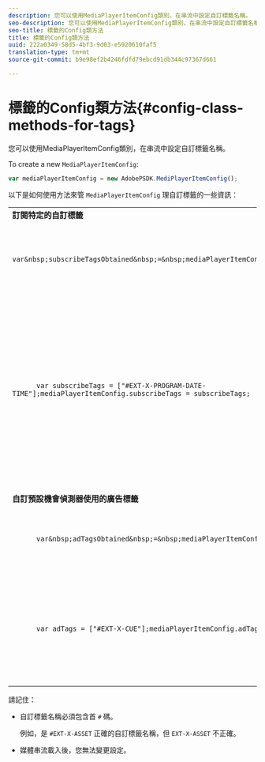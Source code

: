 ```yaml
---
description: 您可以使用MediaPlayerItemConfig類別，在串流中設定自訂標籤名稱。
seo-description: 您可以使用MediaPlayerItemConfig類別，在串流中設定自訂標籤名稱。
seo-title: 標籤的Config類方法
title: 標籤的Config類方法
uuid: 222a0349-58d5-4bf3-9d03-e5920610faf5
translation-type: tm+mt
source-git-commit: b9e98ef2b4246fdfd79ebcd91db344c97367d661

---
```



# 標籤的Config類方法{#config-class-methods-for-tags}

您可以使用MediaPlayerItemConfig類別，在串流中設定自訂標籤名稱。

To create a new `MediaPlayerItemConfig`:

```js
var mediaPlayerItemConfig = new AdobePSDK.MediPlayerItemConfig();
```

以下是如何使用方法來管 `MediaPlayerItemConfig` 理自訂標籤的一些資訊：

<table id="table_0AC0973497144DDAB05726E3F031ACD1"> 
 <tbody> 
  <tr> 
   <td colname="col1"> <b>訂閱特定的自訂標籤</b> </td> 
   <td colname="col2"> </td> 
  </tr> 
  <tr> 
   <td colname="col1"> 
    <code class="syntax javascript">
      var&amp;nbsp;subscribeTagsObtained&amp;nbsp;=&amp;nbsp;mediaPlayerItemConfig.subscribeTags;
    </code> </td> 
   <td colname="col2"> <p>擷取目前訂閱標籤的清單。 </p> </td> 
  </tr> 
  <tr> 
   <td colname="col1"> 
    <code class="syntax javascript">
      var&nbsp;subscribeTags&nbsp;=&nbsp;["#EXT-X-PROGRAM-DATE-TIME"];mediaPlayerItemConfig.subscribeTags&nbsp;=&nbsp;subscribeTags;
    </code> </td> 
   <td colname="col2"> <p>設定應用程式公開的訂閱標籤清單。 </p> <p>您的應用程式也會自動訂閱透過adTags傳輸的所有 <span class="codeph"> 標籤 </span>。 </p> </td> 
  </tr> 
  <tr> 
   <td colname="col1"> <b>自訂預設機會偵測器使用的廣告標籤 </b> </td> 
   <td colname="col2"> </td> 
  </tr> 
  <tr> 
   <td colname="col1"> 
    <code class="syntax javascript">
      var&amp;nbsp;adTagsObtained&amp;nbsp;=&amp;nbsp;mediaPlayerItemConfig.adTags; 
    </code> </td> 
   <td colname="col2"> <p>擷取廣告標籤的目前清單。 </p> </td> 
  </tr> 
  <tr> 
   <td colname="col1"> 
    <code class="syntax javascript">
      var&nbsp;adTags&nbsp;=&nbsp;["#EXT-X-CUE"];mediaPlayerItemConfig.adTags&nbsp;=&nbsp;adTags;
    </code> </td> 
   <td colname="col2"> <p>設定預設業務機會生成器要使用的廣告標籤清單。 </p> </td> 
  </tr> 
 </tbody> 
</table>

請記住：

* 自訂標籤名稱必須包含首 `#` 碼。

   例如，是 `#EXT-X-ASSET` 正確的自訂標籤名稱，但 `EXT-X-ASSET` 不正確。

* 媒體串流載入後，您無法變更設定。

